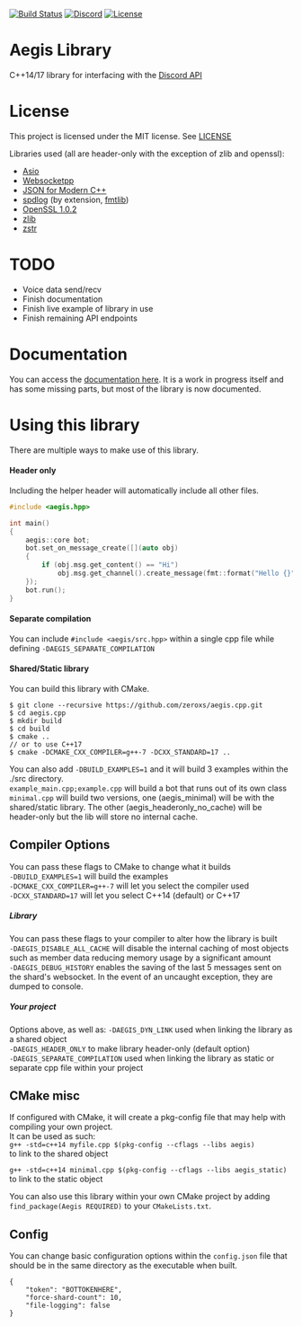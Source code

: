 [![Build Status](https://travis-ci.org/zeroxs/aegis.cpp.svg?branch=master)](https://travis-ci.org/zeroxs/aegis.cpp) [![Discord](https://discordapp.com/api/guilds/287048029524066334/widget.png)](https://discord.gg/w7Y3Bb8) [![License](https://img.shields.io/badge/license-MIT-blue.svg)](https://github.com/zeroxs/aegis.cpp/blob/master/LICENSE)


Aegis Library
=======

C++14/17 library for interfacing with the [Discord API](https://discordapp.com/developers/docs/intro)

# License #

This project is licensed under the MIT license. See [LICENSE](https://github.com/zeroxs/aegis.cpp/blob/master/LICENSE)

Libraries used (all are header-only with the exception of zlib and openssl):
- [Asio](https://github.com/chriskohlhoff/asio)
- [Websocketpp](https://github.com/zaphoyd/websocketpp)
- [JSON for Modern C++](https://github.com/nlohmann/json)
- [spdlog](https://github.com/gabime/spdlog) (by extension, [fmtlib](https://github.com/fmtlib/fmt))
- [OpenSSL 1.0.2](https://www.openssl.org)
- [zlib](https://zlib.net)
- [zstr](https://github.com/mateidavid/zstr)



# TODO #
- Voice data send/recv
- Finish documentation
- Finish live example of library in use
- Finish remaining API endpoints

# Documentation #
You can access the [documentation here](https://docs.aegisbot.io/). It is a work in progress itself and has some missing parts, but most of the library is now documented.

# Using this library #
There are multiple ways to make use of this library.

#### Header only ####
Including the helper header will automatically include all other files.
```cpp
#include <aegis.hpp>

int main()
{
    aegis::core bot;
    bot.set_on_message_create([](auto obj)
    {
        if (obj.msg.get_content() == "Hi")
            obj.msg.get_channel().create_message(fmt::format("Hello {}", obj.msg.author.username));
    });
    bot.run();
}
```

#### Separate compilation ####
You can include `#include <aegis/src.hpp>` within a single cpp file while defining `-DAEGIS_SEPARATE_COMPILATION`

#### Shared/Static library ####
You can build this library with CMake.
```
$ git clone --recursive https://github.com/zeroxs/aegis.cpp.git
$ cd aegis.cpp
$ mkdir build
$ cd build
$ cmake ..
// or to use C++17
$ cmake -DCMAKE_CXX_COMPILER=g++-7 -DCXX_STANDARD=17 ..
```
You can also add `-DBUILD_EXAMPLES=1` and it will build 3 examples within the ./src directory.</br>
`example_main.cpp;example.cpp` will build a bot that runs out of its own class</br>
`minimal.cpp` will build two versions, one (aegis_minimal) will be with the shared/static library. The other (aegis_headeronly_no_cache) will be header-only but the lib will store no internal cache.


## Compiler Options ##
You can pass these flags to CMake to change what it builds</br>
`-DBUILD_EXAMPLES=1` will build the examples</br>
`-DCMAKE_CXX_COMPILER=g++-7` will let you select the compiler used</br>
`-DCXX_STANDARD=17` will let you select C++14 (default) or C++17

##### Library #####
You can pass these flags to your compiler to alter how the library is built</br>
`-DAEGIS_DISABLE_ALL_CACHE` will disable the internal caching of most objects such as member data reducing memory usage by a significant amount</br>
`-DAEGIS_DEBUG_HISTORY` enables the saving of the last 5 messages sent on the shard's websocket. In the event of an uncaught exception, they are dumped to console.</br>

##### Your project #####
Options above, as well as:
`-DAEGIS_DYN_LINK` used when linking the library as a shared object</br>
`-DAEGIS_HEADER_ONLY` to make library header-only (default option)</br>
`-DAEGIS_SEPARATE_COMPILATION` used when linking the library as static or separate cpp file within your project</br>

## CMake misc ##
If configured with CMake, it will create a pkg-config file that may help with compiling your own project.</br>
It can be used as such:</br>
`g++ -std=c++14 myfile.cpp $(pkg-config --cflags --libs aegis)`</br>
to link to the shared object

`g++ -std=c++14 minimal.cpp $(pkg-config --cflags --libs aegis_static)`</br>
to link to the static object</br>

You can also use this library within your own CMake project by adding `find_package(Aegis REQUIRED)` to your `CMakeLists.txt`.


## Config ##
You can change basic configuration options within the `config.json` file that should be in the same directory as the executable when built.
```
{
	"token": "BOTTOKENHERE",
	"force-shard-count": 10,
	"file-logging": false
}
```
